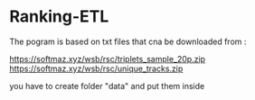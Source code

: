 # Ranking-ETL
The pogram is based on txt files that cna be downloaded from :

https://softmaz.xyz/wsb/rsc/triplets_sample_20p.zip
https://softmaz.xyz/wsb/rsc/unique_tracks.zip

you have to create folder "data" and put them inside
